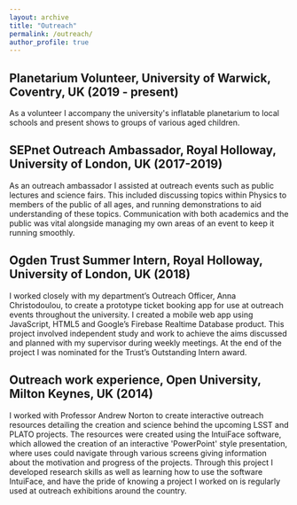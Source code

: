 ```yaml
---
layout: archive
title: "Outreach"
permalink: /outreach/
author_profile: true
---
```


Planetarium Volunteer, University of Warwick, Coventry, UK (2019 - present)
------
As a volunteer I accompany the university's inflatable planetarium to local schools and present shows to groups of various aged children. 

SEPnet Outreach Ambassador, Royal Holloway, University of London, UK (2017-2019)
------
As an outreach ambassador I assisted at outreach events such as public lectures and science fairs. This included discussing topics within Physics to members of the public of all ages, and running demonstrations to aid understanding of these topics. Communication with both academics and the public was vital alongside managing my own areas of an event to keep it running smoothly.

Ogden Trust Summer Intern, Royal Holloway, University of London, UK (2018)
------
I worked closely with my department’s Outreach Officer, Anna Christodoulou, to create a prototype ticket booking app for use at outreach events throughout the university. I created a mobile web app using JavaScript, HTML5 and Google’s Firebase Realtime Database product. This project involved independent study and work to achieve the aims discussed and planned with my supervisor during weekly meetings. At the end of the project I was nominated for the Trust’s Outstanding Intern award.

Outreach work experience, Open University, Milton Keynes, UK (2014)
------
I worked with Professor Andrew Norton to create interactive outreach resources detailing the creation and science behind the upcoming LSST and PLATO projects. The resources were created using the IntuiFace software, which allowed the creation of an interactive 'PowerPoint' style presentation, where uses could navigate through various screens giving information about the motivation and progress of the projects.
Through this project I developed research skills as well as learning how to use the software IntuiFace, and have the pride of knowing a project I worked on is regularly used at outreach exhibitions around the country.
